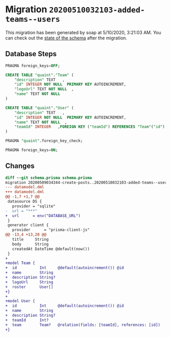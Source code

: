 # Migration `20200510032103-added-teams--users`

This migration has been generated by soap at 5/10/2020, 3:21:03 AM.
You can check out the [state of the schema](./schema.prisma) after the migration.

## Database Steps

```sql
PRAGMA foreign_keys=OFF;

CREATE TABLE "quaint"."Team" (
    "description" TEXT   ,
    "id" INTEGER NOT NULL  PRIMARY KEY AUTOINCREMENT,
    "logoUrl" TEXT NOT NULL  ,
    "name" TEXT NOT NULL  
) 

CREATE TABLE "quaint"."User" (
    "description" TEXT   ,
    "id" INTEGER NOT NULL  PRIMARY KEY AUTOINCREMENT,
    "name" TEXT NOT NULL  ,
    "teamId" INTEGER   ,FOREIGN KEY ("teamId") REFERENCES "Team"("id") ON DELETE SET NULL ON UPDATE CASCADE
) 

PRAGMA "quaint".foreign_key_check;

PRAGMA foreign_keys=ON;
```

## Changes

```diff
diff --git schema.prisma schema.prisma
migration 20200509034344-create-posts..20200510032103-added-teams--users
--- datamodel.dml
+++ datamodel.dml
@@ -1,7 +1,7 @@
 datasource DS {
   provider = "sqlite"
-  url = "***"
+  url      = env("DATABASE_URL")
 }
 generator client {
   provider      = "prisma-client-js"
@@ -13,4 +13,20 @@
   title     String
   body      String
   createdAt DateTime @default(now())
 }
+
+model Team {
+  id          Int     @default(autoincrement()) @id
+  name        String
+  description String?
+  logoUrl     String
+  roster      User[]
+}
+
+model User {
+  id          Int     @default(autoincrement()) @id
+  name        String
+  description String?
+  teamId      Int?
+  team        Team?   @relation(fields: [teamId], references: [id])
+}
```


